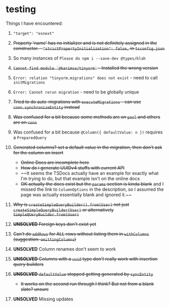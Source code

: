 # testing

Things I have encountered:

1. `"target": "esnext"`
2. ~~Property 'name' has no initializer and is not definitely assigned in the
   constructor. - `"strictPropertyInitialization": false,` in `tsconfig.json`~~
3. So many instances of `Please do npm i --save-dev @types/blah`
4. ~~`` Cannot find module `@karimsa/tinyorm` `` - Installed the wrong version~~
5. `Error: relation "tinyorm.migrations" does not exist` - need to call `initMigrations`
6. `Error: Cannot rerun migration` - need to be globally unique
7. ~~Tried to do auto-migrations with `executeMigrations` - can use
   `conn.synchronizeEntity` instead~~
8. ~~Was confused for a bit because some methods are on `pool` and others are on `conn`~~
9. Was confused for a bit because `@Column({ defaultValue: n })` requires a `PreparedQuery`
10. ~~Generated columns? set a default value in the migration, then don't ask
    for the column on insert~~

    - ~~Online Docs are incomplete here~~
    - ~~How do i generate UUIDv4 stuffs with current API~~
    - ~~It seems the TSDocs actually have an example for exactly
      what I'm trying to do, but that example isn't on the online docs
    - ~~OK actually the docs exist but the `params` section is kinda blank~~
      and I missed the link to `ColumnOptions` in the description, so I
      assumed the page was actually essentially blank and ignored it.~~

11. ~~Why is `createSimpleQueryBuilder().from(User)` not just
    `createSimpleQueryBuilder(User)` or alternatively `SimpleQUeryBuilder.from(User)`~~
12. ~~**UNSOLVED** Foreign keys don't exist yet~~
13. ~~Can't do `addRows` for ALL rows without listing them in `withColumns` (suggestion: `omittingColumns`)~~
14. **UNSOLVED** Column renames don't seem to work
15. ~~**UNSOLVED** Columns with a `uuid` type don't really work with insertion query builders~~
16. ~~**UNSOLVED** `defaultValue` stopped getting generated by `syncEntity`~~
    - ~~It works on the second run through I think? But not from a blank slate? unsure~~
17. **UNSOLVED** Missing updates
